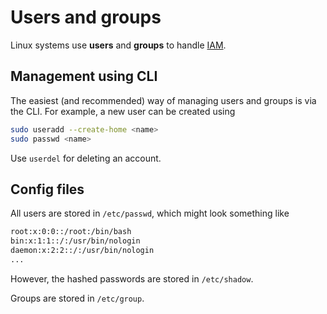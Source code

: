 # Users and groups

Linux systems use **users** and **groups** to handle
[IAM](../security/authentication-and-authorization/iam.md).

## Management using CLI

The easiest (and recommended) way of managing users and groups is via the CLI.
For example, a new user can be created using

```sh
sudo useradd --create-home <name>
sudo passwd <name>
```

Use `userdel` for deleting an account.

## Config files

All users are stored in `/etc/passwd`, which might look something like

```sh
root:x:0:0::/root:/bin/bash
bin:x:1:1::/:/usr/bin/nologin
daemon:x:2:2::/:/usr/bin/nologin
...
```

However, the hashed passwords are stored in `/etc/shadow`.

Groups are stored in `/etc/group`.
